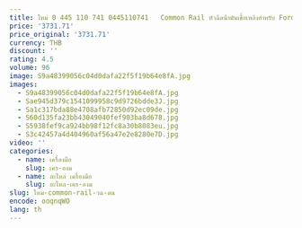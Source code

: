 ```yaml
---
title: ใหม่ 0 445 110 741 0445110741   Common Rail หัวฉีดน้ํามันเชื้อเพลิงสําหรับ Ford สําหรับ Yunnei/Xinchen DK4C ดีเซล EURO 4 เครื่องยนต์วัสดุเหล็ก
price: '3731.71'
price_original: '3731.71'
currency: THB
discount: ''
rating: 4.5
volume: 96
image: S9a48399056c04d0dafa22f5f19b64e8fA.jpg
images:
  - S9a48399056c04d0dafa22f5f19b64e8fA.jpg
  - Sae945d379c1541099958c9d9726bdde3J.jpg
  - Sa1c317bda88e4708afb72850d92ec09de.jpg
  - S60d135fa23bb43049040fef903ba8d678.jpg
  - S5938fef9ca924bb98f12fc8a30b8083eu.jpg
  - S3c42457a4d404960af56a47e2e8280e7D.jpg
video: ''
categories:
  - name: เครื่องมือ
    slug: เคร-องม
  - name: อะไหล่ เครื่องมือ
    slug: อะไหล-เคร-องม
slug: ใหม-common-rail-วฉ-ดน
encode: ooqnqWO
lang: th
---
```

  